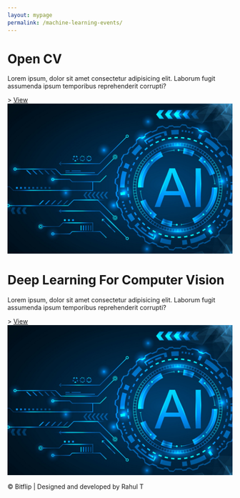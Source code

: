 ```yaml
---
layout: mypage
permalink: /machine-learning-events/
---
```


<style>

</style>

<div class="event-container">
    <div class="box-event">
        <h1>Open CV </h1>
        <p>Lorem ipsum, dolor sit amet consectetur adipisicing elit. Laborum fugit assumenda ipsum temporibus reprehenderit corrupti?</p>>
        <i class="fa fa-angle-right"></i><a href="/events/gaming-using-python">View</a>
        <img src="/static/images/ml.jpg" alt="">
    </div>
    <div class="box-event">
        <h1>Deep Learning For Computer Vision</h1>
        <p>Lorem ipsum, dolor sit amet consectetur adipisicing elit. Laborum fugit assumenda ipsum temporibus reprehenderit corrupti?</p>>
        <i class="fa fa-angle-right"></i><a href="/events/gaming-using-python">View</a>
        <img src="/static/images/ml.jpg" alt="">
    </div>
</div>
<p id="footer">&copy; Bitflip | Designed and developed by Rahul T</p> 
